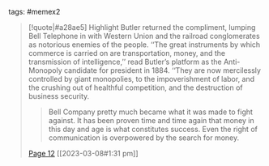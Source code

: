 tags: #memex2 


> [!quote|#a28ae5] Highlight
> Butler returned the compliment, lumping Bell Telephone in with Western Union and the railroad conglomerates as notorious enemies of the people. ‘‘The great instruments by which commerce is carried on are transportation, money, and the transmission of intelligence,’’ read Butler’s platform as the Anti-Monopoly candidate for president in 1884. ‘‘They are now mercilessly controlled by giant monopolies, to the impoverishment of labor, and the crushing out of healthful competition, and the destruction of business security.
>
>> Bell Company pretty much became what it was made to fight against. It has been proven time and time again that money in this day and age is what constitutes success. Even the right of communication is overpowered by the search for money.
>
> [Page 12](zotero://open-pdf/library/items/Y85GVLPR?page=12) [[2023-03-08#1:31 pm]]